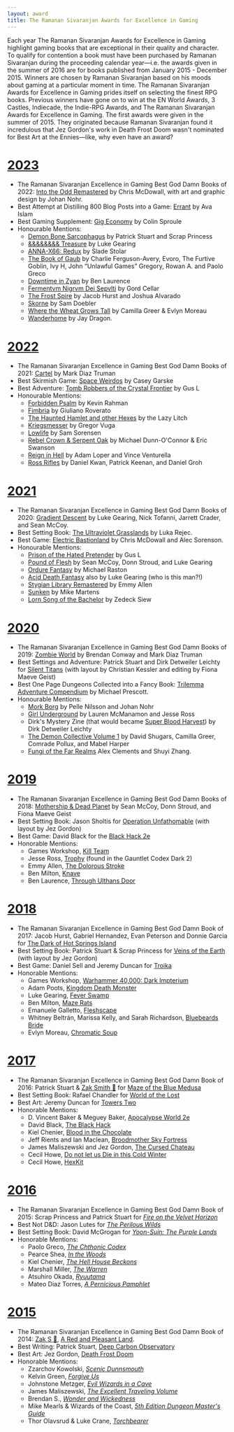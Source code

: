 ```yaml
---
layout: award
title: The Ramanan Sivaranjan Awards for Excellence in Gaming
---
```


Each year The Ramanan Sivaranjan Awards for Excellence in Gaming highlight gaming books that are exceptional in their quality and character. To qualify for contention a book must have been purchased by Ramanan Sivaranjan during the proceeding calendar year—i.e. the awards given in the summer of 2016 are for books published from January 2015 - December 2015. Winners are chosen by Ramanan Sivaranjan based on his moods about gaming at a particular moment in time. The Ramanan Sivaranjan Awards for Excellence in Gaming prides itself on selecting the finest RPG books. Previous winners have gone on to win at the EN World Awards, 3 Castles, Indiecade, the Indie-RPG Awards, and The Ramanan Sivaranjan Awards for Excellence in Gaming. The first awards were given in the summer of 2015. They originated because Ramanan Sivaranjan found it incredulous that Jez Gordon's work in Death Frost Doom wasn't nominated for Best Art at the Ennies—like, why even have an award?

# [2023](/blog/awards-2022)

* The Ramanan Sivaranjan Excellence in Gaming Best God Damn Books of 2022: [Into the Odd Remastered][itor] by Chris McDowall, with art and graphic design by Johan Nohr.
* Best Attempt at Distilling 800 Blog Posts into a Game: [Errant][] by Ava Islam
* Best Gaming Supplement: [Gig Economy][ge] by Colin Sproule
* Honourable Mentions:
  * [Demon Bone Sarcophagus][dbs] by Patrick Stuart and Scrap Princess
  * [&&&&&&&& Treasure][andt] by Luke Gearing
  * [ANNA-X66: Redux][annax66] by Slade Stolar
  * [The Book of Gaub][tbog] by Charlie Ferguson-Avery, Evoro, The Furtive Goblin, Ivy H, John “Unlawful Games” Gregory, Rowan A. and Paolo Greco
  * [Downtime in Zyan][diz] by Ben Laurence
  * [Fermentvm Nigrvm Dei Sepvlti][fnds] by Gord Cellar
  * [The Frost Spire][tfs] by Jacob Hurst and Joshua Alvarado
  * [Skorne][] by Sam Doebler
  * [Where the Wheat Grows Tall][wtwgt] by Camilla Greer & Evlyn Moreau
  * [Wanderhome][] by Jay Dragon.


# [2022](/blog/awards-2021)

* The Ramanan Sivaranjan Excellence in Gaming Best God Damn Books of 2021: [Cartel][] by Mark Diaz Truman
* Best Skirmish Game: [Space Weirdos][sw] by Casey Garske
* Best Adventure: [Tomb Robbers of the Crystal Frontier][trcf] by Gus L
* Honourable Mentions:
  * [Forbidden Psalm][fp] by Kevin Rahman
  * [Fimbria][] by Giuliano Roverato
  * [The Haunted Hamlet and other Hexes][hh] by the Lazy Litch
  * [Kriegsmesser][] by Gregor Vuga
  * [Lowlife][] by Sam Sorensen
  * [Rebel Crown & Serpent Oak][rcso] by Michael Dunn-O'Connor & Eric Swanson
  * [Reign in Hell][rh] by Adam Loper and Vince Venturella
  * [Ross Rifles][rr] by Daniel Kwan, Patrick Keenan, and Daniel Groh

# [2021](/blog/awards-2020)

* The Ramanan Sivaranjan Excellence in Gaming Best God Damn Books of 2020: [Gradient Descent][gd] by Luke Gearing, Nick Tofanni, Jarrett Crader, and Sean McCoy.
* Best Setting Book: [The Ultraviolet Grasslands][uvg] by Luka Rejec.
* Best Game: [Electric Bastionland][bastionland] by Chris McDowall and Alec Sorenson.
* Honourable Mentions:
  * [Prison of the Hated Pretender][prison] by Gus L
  * [Pound of Flesh][pof] by Sean McCoy, Donn Stroud, and Luke Gearing
  * [Ordure Fantasy][ordure] by Michael Raston
  * [Acid Death Fantasy][adf] also by Luke Gearing (who is this man?!)
  * [Stygian Library Remastered][stygian] by Emmy Allen
  * [Sunken][] by Mike Martens
  * [Lorn Song of the Bachelor][lorn] by Zedeck Siew

# [2020](/blog/awards-2019)

* The Ramanan Sivaranjan Excellence in Gaming Best God Damn Books of 2019: [Zombie World][zw-game] by Brendan Conway and Mark Diaz Truman
* Best Settings and Adventure: Patrick Stuart and Dirk Detweiler Leichty for [Silent Titans][st] (with layout by Christian Kessler and editing by Fiona Maeve Geist)
* Best One Page Dungeons Collected into a Fancy Book: [Trilemma Adventure Compendium][tac] by Michael Prescott.
* Honourable Mentions:
  * [Mork Borg][mb] by Pelle Nilsson and Johan Nohr
  * [Girl Underground][gu] by Lauren McManamon and Jesse Ross
  * Dirk's Mystery Zine (that would  became [Super Blood Harvest][sbh]) by Dirk Detweiler Leichty
  * [The Demon Collective Volume 1][dc] by David Shugars, Camilla Greer, Comrade Pollux, and Mabel Harper
  * [Fungi of the Far Realms][fungi] Alex Clements and Shuyi Zhang.


# [2019](/blog/awards-2018)

* The Ramanan Sivaranjan Excellence in Gaming Best God Damn Books of 2018: [Mothership & Dead Planet][mothership] by Sean McCoy, Donn Stroud, and Fiona Maeve Geist
* Best Setting Book: Jason Sholtis for [Operation Unfathomable][ou] (with layout by Jez Gordon)
* Best Game: David Black for the [Black Hack 2e][bh]
* Honorable Mentions:
  * Games Workshop, [Kill Team][killteam]
  * Jesse Ross, [Trophy][] (found in the Gauntlet Codex Dark 2)
  * Emmy Allen, [The Dolorous Stroke][tds]
  * Ben Milton, [Knave][]
  * Ben Laurence, [Through Ulthans Door][tud]

# [2018](/blog/awards-2017)

* The Ramanan Sivaranjan Excellence in Gaming Best God Damn Book of 2017: Jacob Hurst, Gabriel Hernandez, Evan Peterson and Donnie Garcia for [The Dark of Hot Springs Island][hsi]
* Best Setting Book: Patrick Stuart & Scrap Princess for [Veins of the Earth][vote] (with layout by Jez Gordon)
* Best Game: Daniel Sell and Jeremy Duncan for [Troika][]
* Honorable Mentions:
  * Games Workshop, [Warhammer 40,000: Dark Impterium][di]
  * Adam Poots, [Kingdom Death Monster][kdm]
  * Luke Gearing, [Fever Swamp][fs]
  * Ben Milton, [Maze Rats][mr]
  * Emanuele Galletto, [Fleshscape][]
  * Whitney Beltrán, Marissa Kelly, and Sarah Richardson, [Bluebeards Bride][bb]
  * Evlyn Moreau, [Chromatic Soup][cs]

# [2017](/blog/awards-2016)

* The Ramanan Sivaranjan Excellence in Gaming Best God Damn Book of 2016: Patrick Stuart & [Zak Smith 😬][zak] for [Maze of the Blue Medusa][motbm]
* Best Setting Book: Rafael Chandler for [World of the Lost][wotl]
* Best Art: Jeremy Duncan for [Towers Two][tt]
* Honorable Mentions:
  * D. Vincent Baker & Meguey Baker, [Apocalypse World 2e][aw]
  * David Black, [The Black Hack][bh]
  * Kiel Chenier, [Blood in the Chocolate][bitc]
  * Jeff Rients and Ian Maclean, [Broodmother Sky Fortress][bmsf]
  * James Maliszewski and Jez Gordon, [The Cursed Chateau][cc]
  * Cecil Howe, [Do not let us Die in this Cold Winter][cw]
  * Cecil Howe, [HexKit][hk]

# [2016](/blog/awards-2015/)

* The Ramanan Sivaranjan Excellence in Gaming Best God Damn Book of 2015: Scrap Princess and Patrick Stuart for [*Fire on the Velvet Horizon*][fotvh-buy]
* Best Not D&D: Jason Lutes for [*The Perilous Wilds*][pw-buy]
* Best Setting Book:  David McGrogan for [*Yoon-Suin: The Purple Lands*][ys-buy]
* Honorable Mentions:
  * Paolo Greco, [*The Chthonic Codex*][tcc]
  * Pearce Shea, [*In the Woods*][inw]
  * Kiel Chenier, [*The Hell House Beckons*][thhb]
  * Marshall Miller, [*The Warren*][tw]
  * Atsuhiro Okada, [*Ryuutama*][ryu]
  * Mateo Diaz Torres, [*A Pernicious Pamphlet*][app]

# [2015](/blog/awards-2014/)

* The Ramanan Sivaranjan Excellence in Gaming Best God Damn Book of 2014: [Zak S 😬][zak], [A Red and Pleasant Land][rapl-buy].
* Best Writing: Patrick Stuart, [Deep Carbon Observatory][dco-buy]
* Best Art: Jez Gordon, [Death Frost Doom][dfd-buy]
* Honorable Mentions:
  * Zzarchov Kowolski, [*Scenic Dunnsmouth*][sd]
  * Kelvin Green, [*Forgive Us*][fu]
  * Johnstone Metzger, [*Evil Wizards in a Cave*][ewc]
  * James Maliszewski, [*The Excellent Traveling Volume*][etv]
  * Brendan S., [*Wonder and Wickedness*][ww]
  * Mike Mearls & Wizards of the Coast, [*5th Edition Dungeon Master's Guide*][dmg]
  * Thor Olavsrud & Luke Crane, [*Torchbearer*][tb]
  


[zak]: /zak/


[dco-buy]: http://www.rpgnow.com/product/131801/Deep-Carbon-Observatory
[dfd-buy]: http://www.lotfp.com/store/DeathFrostDoom
[rapl-buy]: http://www.lotfp.com/store/index.php?route=product/product&product_id=190
[sd]: http://www.lotfp.com/store/index.php?route=product/product&product_id=181
[ewc]: http://www.drivethrurpg.com/product/119066/RK2-Evil-Wizards-in-a-Cave
[etv]: http://grognardia.blogspot.ca/p/blog-page.html
[ww]: http://www.rpgnow.com/product/145647/Wonder--Wickedness
[dmg]: http://www.amazon.com/Dungeon-Masters-Guide-Core-Rulebook/dp/0786965622
[tb]: https://www.burningwheel.com/store/index.php/torchbearer.html
[fu]: http://www.lotfp.com/store/index.php?route=product/product&product_id=179

[fotvh-buy]: http://www.lulu.com/shop/scrap-princess-and-patrick-stuart/fire-on-the-velvet-horizon/paperback/product-22608214.html
[pw-buy]: http://www.drivethrurpg.com/product/156979/The-Perilous-Wilds
[ys-buy]: http://www.lulu.com/ca/en/shop/david-mcgrogan/yoon-suin/paperback/product-22070778.html
[tcc]: http://www.drivethrurpg.com/product/166076/Chthonic-Codex
[inw]: https://gumroad.com/l/fWSrw
[thhb]: https://dungeonsanddonuts.itch.io/the-hell-house-beckons
[tw]: http://bullypulpitgames.com/games/the-warren/
[ryu]: http://kotohi.com/ryuutama/
[app]: https://gumroad.com/gloomtrain

[tt]: http://www.lotfp.com/store/index.php?route=product/product&path=42&product_id=230
[wotl]: http://www.drivethrurpg.com/product/175129/World-of-the-Lost
[motbm]: http://www.drivethrurpg.com/product/195785/Maze-of-the-Blue-Medusa-o-Deluxe-PDF
[aw]: http://apocalypse-world.com
[bh]: http://www.drivethrurpg.com/product/178359/The-Black-Hack
[bitc]: http://www.lotfp.com/store/index.php?route=product/product&path=42&product_id=237
[bmsf]: http://www.lotfp.com/store/index.php?route=product/product&path=42&product_id=236
[cc]: http://www.lotfp.com/store/index.php?route=product/product&path=42&product_id=233
[cw]: http://www.drivethrurpg.com/product/198895/Do-Not-Let-Us-Die-In-The-Dark-Night-Of-This-Cold-Winter
[hk]: http://www.hex-kit.com

[troika]: https://melsonian-arts-council.itch.io/troika
[vote]: http://www.lotfp.com/store/index.php?route=product/product&product_id=262
[hsi]: http://shop.swordfishislands.com/
[kdm]: http://kingdomdeath.com/
[fs]: http://www.melsonia.com/product/fever-swamp
[mr]: https://questingbeast.itch.io/maze-rats/purchase
[fleshscape]: http://www.drivethrurpg.com/product/205832/Fleshscape
[bb]: http://www.magpiegames.com/category/bluebeards-bride/
[cs]: http://www.lulu.com/ca/en/shop/evlyn-moreau/chromatic-soup-01/paperback/product-23375918.html
[di]: https://www.games-workshop.com/en-CA/Warhammer-40000-dark-imperium-eng-2017

[bh]: blackjack
[ou]: https://www.drivethrurpg.com/product/233145/Operation-Unfathomable
[mothership]: http://www.tuesdayknightgames.com/mothership
[trophy]: https://trophyrpg.com
[tds]: https://www.wargamevault.com/product/249660/The-Dolorous-Stroke
[knave]: https://www.drivethrurpg.com/product/250888/Knave
[tud]: https://www.drivethrurpg.com/product/254659/Through-Ultans-Door-Issue-1
[codex]: https://www.gauntlet-rpg.com/codex.html
[killteam]: https://warhammer40000.com/kill-team/


[zw-game]: https://www.magpiegames.com/product/zombie-world-full-set/
[st]: https://shop.swordfishislands.com/silent-titans/
[tac]: https://store.trilemma.com
[mb]: https://morkborg.com/
[gu]: https://girlunderground.org
[sbh]: https://shop.swordfishislands.com/super-blood-harvest/
[dc]: https://gmdk.itch.io/the-demon-collective-vol-1
[fungi]: https://melsonian-arts-council.itch.io/fungi-of-the-far-realms


[bastionland]: https://www.bastionland.com/
[uvg]: https://www.bastionland.com/
[gd]: https://shop.tuesdayknightgames.com/collections/mothership/products/gradient-descent
[prison]: https://www.drivethrurpg.com/product/333389/Prison-of-the-Hated-Pretender
[pof]: https://shop.tuesdayknightgames.com/products/a-pound-of-flesh
[ordure]: https://www.drivethrurpg.com/product/324369/Ordure-Fantasy
[adf]: https://www.melsonia.com/acid-death-fantasy-264-p.asp
[stygian]: https://soulmuppet-store.co.uk/products/the-stygian-library
[sunken]: https://www.drivethrurpg.com/product/324352/Sunken-An-RPG-of-Nautical-Horror
[lorn]: https://www.exaltedfuneral.com/products/lorn-song-of-the-bachelor


[trcf]: https://www.drivethrurpg.com/product/357799/Tomb-Robbers-of-the-Crystal-Frontier?
[sw]: https://www.wargamevault.com/product/359157/Space-Weirdos
[cartel]: https://magpiegames.com/pages/cartel
[fp]: https://www.forbiddenpsalm.com/forbidden-psalm
[fimbria]: https://roll4tarrasque.itch.io/fimbria
[hh]: https://www.exaltedfuneral.com/products/the-haunted-hamlet
[kriegsmesser]: https://gregor-vuga.itch.io/kriegsmesser
[lowlife]: https://headofthegoat.itch.io/lowlife
[rcso]: https://narrativedynamics.itch.io/rebel-crown-serpent-oak
[rh]: https://www.snarlingbadger.com/reigninhell
[rr]: https://www.dundaswestgames.com/rossrifles/

[itor]: https://freeleaguepublishing.com/en/games/into-the-odd/
[errant]: https://killjestergames.itch.io/errant
[ge]: https://hurtleberrypress.itch.io/gig-economy
[andt]: https://lukegearing.itch.io/treasure
[annax66]: https://scablandspress.itch.io/anna-x66-redux
[tbog]: https://shop.lostpages.co.uk/products/the-book-of-gaub-print-pdf-soundtrack 
[diz]: https://ben-laurence.itch.io/downtime-in-zyan
[fnds]: https://www.drivethrurpg.com/product/320333/Fermentvm-Nigrvm-Dei-Sepvlti
[tfs]: https://swordfishislands.itch.io/the-frost-spire
[skorne]: https://dreamingdragonslayer.itch.io/skorne
[wtwgt]: https://10d10toads.itch.io/where-the-wheat-grows-tall
[wanderhome]: https://possumcreekgames.com/pages/wanderhome
[dbs]: https://falseparcels.bigcartel.com/product/demon-bone-sarcophagus
